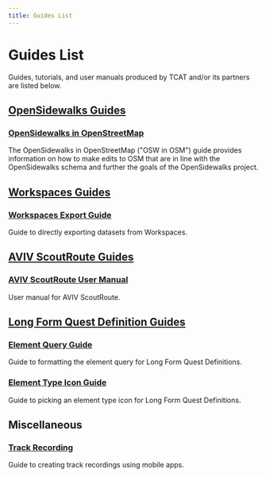 ```yaml
---
title: Guides List
---
```


# Guides List

Guides, tutorials, and user manuals produced by TCAT and/or its partners are listed below.

## [OpenSidewalks Guides](../opensidewalks/guides/index.md)

### [OpenSidewalks in OpenStreetMap](../opensidewalks/guides/osw-in-osm.md)

The OpenSidewalks in OpenStreetMap ("OSW in OSM") guide provides information on how to make edits to OSM that are in line with the OpenSidewalks schema and further the goals of the OpenSidewalks project.

## [Workspaces Guides](../tdei/producers/workspaces/guides/index.md)

### [Workspaces Export Guide](../tdei/producers/workspaces/guides/workspaces-export.md)

Guide to directly exporting datasets from Workspaces.

## [AVIV ScoutRoute Guides](../tdei/producers/workspaces/aviv-scoutroute/guides/index.md)

### [AVIV ScoutRoute User Manual](../tdei/producers/workspaces/aviv-scoutroute/guides/user-manual.md)

User manual for AVIV ScoutRoute.

## [Long Form Quest Definition Guides](../tdei/producers/workspaces/aviv-scoutroute/long-form/guides/index.md)

### [Element Query Guide](../tdei/producers/workspaces/aviv-scoutroute/long-form/guides/element-query.md)

Guide to formatting the element query for Long Form Quest Definitions.

### [Element Type Icon Guide](../tdei/producers/workspaces/aviv-scoutroute/long-form/guides/element-type-icon.md)

Guide to picking an element type icon for Long Form Quest Definitions.

## Miscellaneous

### [Track Recording](track-recording.md)

Guide to creating track recordings using mobile apps.
